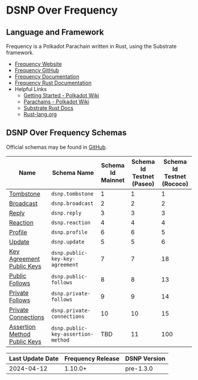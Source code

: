 # DSNP Over Frequency

## Language and Framework
Frequency is a Polkadot Parachain written in Rust, using the Substrate framework.

- [Frequency Website](https://www.frequency.xyz)
- [Frequency GitHub](https://github.com/LibertyDSNP/frequency)
- [Frequency Documentation](https://docs.frequency.xyz)
- [Frequency Rust Documentation](https://frequency-chain.github.io/frequency/)
- Helpful Links
  - [Getting Started - Polkadot Wiki](https://wiki.polkadot.network/docs/getting-started)
  - [Parachains - Polkadot Wiki](https://wiki.polkadot.network/docs/learn-parachains)
  - [Substrate Rust Docs](https://paritytech.github.io/substrate/master/)
  - [Rust-lang.org](https://www.rust-lang.org/)


## DSNP Over Frequency Schemas
Official schemas may be found in [GitHub](https://github.com/LibertyDSNP/schemas).

<!-- These ids are duplicated here for quick reference. -->

| Name | Schema Name | Schema Id Mainnet | Schema Id Testnet (Paseo) | Schema Id Testnet (Rococo) |
| --- | --- | --- | --- | --- |
| [Tombstone](./Publishing.md) | `dsnp.tombstone` | 1 | 1 | 1 |
| [Broadcast](./Publishing.md) | `dsnp.broadcast` | 2 | 2 | 2 |
| [Reply](./Publishing.md) | `dsnp.reply` | 3 | 3 | 3 |
| [Reaction](./Publishing.md)| `dsnp.reaction` | 4 | 4 | 4 |
| [Profile](./Publishing.md) | `dsnp.profile` | 6 | 6 | 5 |
| [Update](./Publishing.md)| `dsnp.update` | 5 | 5 | 6 |
| [Key Agreement Public Keys](./UserData.md)| `dsnp.public-key-key-agreement` | 7 | 7 | 18 |
| [Public Follows](./UserData.md)| `dsnp.public-follows` | 8 | 8 | 13 |
| [Private Follows](./UserData.md) | `dsnp.private-follows` | 9 | 9 | 14 |
| [Private Connections](./UserData.md) | `dsnp.private-connections` | 10 | 10 | 15 |
| [Assertion Method Public Keys](./UserData.md)| `dsnp.public-key-assertion-method` | TBD | 11 | 100 |

<!--
### Obsolete

| Name | Mainnet Block Obsoleted | Schema Id Mainnet | Schema Id Testnet (Paseo) | Schema Id Testnet (Rococo) |
| --- | --- | --- | --- | --- |
| TBD | TBD | 0 | 0 | 0 |

-->

<!--- Uncomment for pre-release changes
## Prerelease Changelog

- [DIP-###](https://github.com/LibertyDSNP/spec/issues/###)

--->

| Last Update Date | Frequency Release | DSNP Version |
| --- | --- | --- |
| 2024-04-12 | 1.10.0+ | pre-1.3.0 |
